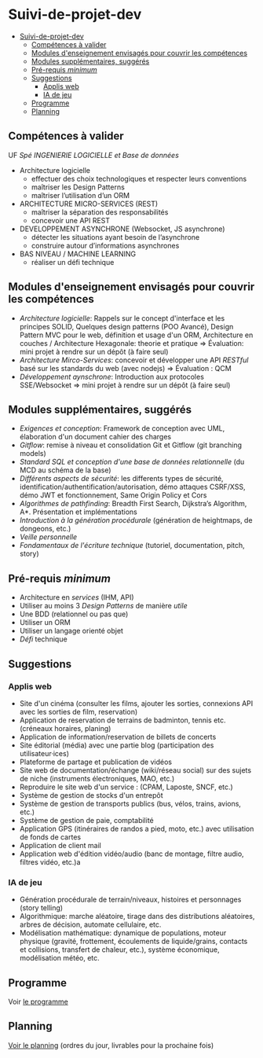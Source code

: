 # Suivi-de-projet-dev


- [Suivi-de-projet-dev](#suivi-de-projet-dev)
  - [Compétences à valider](#compétences-à-valider)
  - [Modules d'enseignement envisagés pour couvrir les compétences](#modules-denseignement-envisagés-pour-couvrir-les-compétences)
  - [Modules supplémentaires, suggérés](#modules-supplémentaires-suggérés)
  - [Pré-requis *minimum*](#pré-requis-minimum)
  - [Suggestions](#suggestions)
    - [Applis web](#applis-web)
    - [IA de jeu](#ia-de-jeu)
  - [Programme](#programme)
  - [Planning](#planning)

## Compétences à valider

UF *Spé INGENIERIE LOGICIELLE et Base de données*

- Architecture logicielle
  - effectuer des choix technologiques et respecter leurs conventions
  - maîtriser les Design Patterns
  - maîtriser l’utilisation d’un ORM
- ARCHITECTURE MICRO-SERVICES (REST)
  - maîtriser la séparation des responsabilités
  - concevoir une API REST
- DEVELOPPEMENT ASYNCHRONE (Websocket, JS asynchrone)
  -  détecter les situations ayant besoin de l’asynchrone
  -  construire autour d’informations asynchrones
- BAS NIVEAU / MACHINE LEARNING
  - réaliser un défi technique


## Modules d'enseignement envisagés pour couvrir les compétences

- *Architecture logicielle*: Rappels sur le concept d'interface et les principes SOLID, Quelques design patterns (POO Avancé), Design Pattern MVC pour le web, définition et usage d'un ORM, Architecture en couches / Architecture Hexagonale: theorie et pratique => Évaluation: mini projet à rendre sur un dépôt (à faire seul)
- *Architecture Mirco-Services*: concevoir et développer une API *RESTful* basé sur les standards du web (avec nodejs) => Évaluation : QCM
- *Développement aynschrone*: Introduction aux protocoles SSE/Websocket => mini projet à rendre sur un dépôt (à faire seul)

## Modules supplémentaires, suggérés

- *Exigences et conception*: Framework de conception avec UML, élaboration d'un document cahier des charges
- *Gitflow*: remise à niveau et consolidation Git et Gitflow (git branching models)
- *Standard SQL et conception d'une base de données relationnelle* (du MCD au schéma de la base)
- *Différents aspects de sécurité*: les differents types de sécurité, identification/authentification/autorisation, démo attaques CSRF/XSS, démo JWT et fonctionnement, Same Origin Policy et Cors
- *Algorithmes de pathfinding*: Breadth First Search, Dijkstra’s Algorithm, A*. Présentation et implémentations
- *Introduction à la génération procédurale* (génération de heightmaps, de dongeons, etc.)
- *Veille personnelle*
- *Fondamentaux de l'écriture technique* (tutoriel, documentation, pitch, story)

## Pré-requis *minimum*

- Architecture en *services* (IHM, API)
- Utiliser au moins 3 *Design Patterns* de manière *utile*
- Une BDD (relationnel ou pas que)
- Utiliser un ORM
- Utiliser un langage orienté objet
- *Défi* technique

## Suggestions

### Applis web

- Site d'un cinéma (consulter les films, ajouter les sorties, connexions API avec les sorties de film, reservation)
- Application de reservation de terrains de badminton, tennis etc. (créneaux horaires, planing)
- Application de information/reservation de billets de concerts
- Site éditorial (média) avec une partie blog (participation des utilisateur·ices)
- Plateforme de partage et publication de vidéos
- Site web de documentation/échange (wiki/réseau social) sur des sujets de niche (instruments électroniques, MAO, etc.)
- Reproduire le site web d'un service : (CPAM, Laposte, SNCF, etc.)
- Système de gestion de stocks d'un entrepôt
- Système de gestion de transports publics (bus, vélos, trains, avions, etc.)
- Système de gestion de paie, comptabilité
- Application GPS (itinéraires de randos a pied, moto, etc.) avec utilisation de fonds de cartes
- Application de client mail
- Application web d'édition vidéo/audio (banc de montage, filtre audio, filtres vidéo, etc.)a

### IA de jeu

- Génération procédurale de terrain/niveaux, histoires et personnages (story telling)
- Algorithmique: marche aléatoire, tirage dans des distributions aléatoires, arbres de décision, automate cellulaire, etc.
- Modélisation mathématique: dynamique de populations, moteur physique (gravité, frottement, écoulements de liquide/grains, contacts et collisions, transfert de chaleur, etc.), système économique, modélisation météo, etc.

## Programme

Voir [le programme](./programme.md)

## Planning

[Voir le planning](./planning.md) (ordres du jour, livrables pour la prochaine fois)